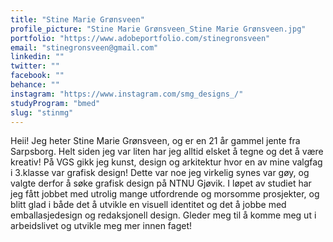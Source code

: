 ```yaml
---
title: "Stine Marie Grønsveen"
profile_picture: "Stine Marie Grønsveen_Stine Marie Grønsveen.jpg"
portfolio: "https://www.adobeportfolio.com/stinegronsveen"
email: "stinegronsveen@gmail.com"
linkedin: ""
twitter: ""
facebook: ""
behance: ""
instagram: "https://www.instagram.com/smg_designs_/"
studyProgram: "bmed"
slug: "stinmg"
---
```


Heii! Jeg heter Stine Marie Grønsveen, og er en 21 år gammel jente fra Sarpsborg. Helt siden jeg var liten har jeg alltid elsket å tegne og det å være kreativ! På VGS gikk jeg kunst, design og arkitektur hvor en av mine valgfag i 3.klasse var grafisk design! Dette var noe jeg virkelig synes var gøy, og valgte derfor å søke grafisk design på NTNU Gjøvik. I løpet av studiet har jeg fått jobbet med utrolig mange utfordrende og morsomme prosjekter, og blitt glad i både det å utvikle en visuell identitet og det å jobbe med emballasjedesign og redaksjonell design. Gleder meg til å komme meg ut i arbeidslivet og utvikle meg mer innen faget!
